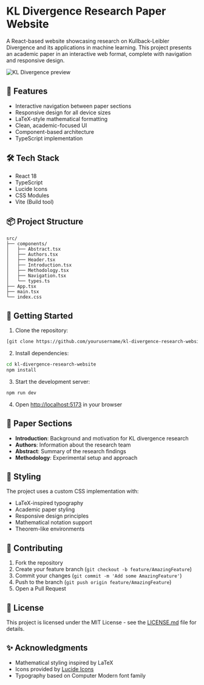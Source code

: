 # KL Divergence Research Paper Website

A React-based website showcasing research on Kullback-Leibler Divergence and its applications in machine learning. This project presents an academic paper in an interactive web format, complete with navigation and responsive design.

![KL Divergence preview](/api/placeholder/800/400)

## 🚀 Features

- Interactive navigation between paper sections
- Responsive design for all device sizes
- LaTeX-style mathematical formatting
- Clean, academic-focused UI
- Component-based architecture
- TypeScript implementation

## 🛠️ Tech Stack

- React 18
- TypeScript
- Lucide Icons
- CSS Modules
- Vite (Build tool)

## 📦 Project Structure

```
src/
├── components/
│   ├── Abstract.tsx
│   ├── Authors.tsx
│   ├── Header.tsx
│   ├── Introduction.tsx
│   ├── Methodology.tsx
│   ├── Navigation.tsx
│   └── types.ts
├── App.tsx
├── main.tsx
└── index.css
```

## 🚀 Getting Started

1. Clone the repository:
```bash
[git clone https://github.com/yourusername/kl-divergence-research-website.git](https://github.com/Arsive02/KL_divergence_statistics)
```

2. Install dependencies:
```bash
cd kl-divergence-research-website
npm install
```

3. Start the development server:
```bash
npm run dev
```

4. Open [http://localhost:5173](http://localhost:5173) in your browser

## 📝 Paper Sections

- **Introduction**: Background and motivation for KL divergence research
- **Authors**: Information about the research team
- **Abstract**: Summary of the research findings
- **Methodology**: Experimental setup and approach

## 🎨 Styling

The project uses a custom CSS implementation with:
- LaTeX-inspired typography
- Academic paper styling
- Responsive design principles
- Mathematical notation support
- Theorem-like environments

## 🤝 Contributing

1. Fork the repository
2. Create your feature branch (`git checkout -b feature/AmazingFeature`)
3. Commit your changes (`git commit -m 'Add some AmazingFeature'`)
4. Push to the branch (`git push origin feature/AmazingFeature`)
5. Open a Pull Request

## 📄 License

This project is licensed under the MIT License - see the [LICENSE.md](LICENSE.md) file for details.

## ✨ Acknowledgments

- Mathematical styling inspired by LaTeX
- Icons provided by [Lucide Icons](https://lucide.dev/)
- Typography based on Computer Modern font family
